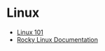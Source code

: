 # Linux

- [Linux 101](https://101.lug.ustc.edu.cn/)
- [Rocky Linux Documentation](https://docs.rockylinux.org/)